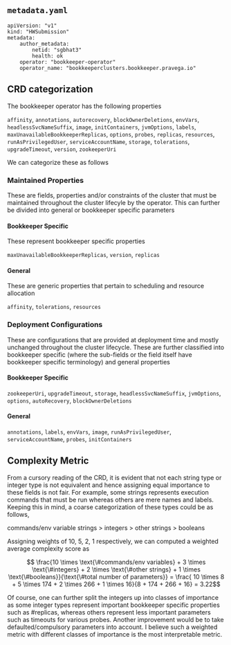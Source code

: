 ## `metadata.yaml`
```
apiVersion: "v1"
kind: "HWSubmission"
metadata: 
    author_metadata:
        netid: "sgbhat3"
        health: ok
    operator: "bookkeeper-operator" 
    operator_name: "bookkeeperclusters.bookkeeper.pravega.io"
```

## CRD categorization
The bookkeeper operator has the following properties

`affinity`, `annotations`, `autorecovery`, `blockOwnerDeletions`, `envVars`, `headlessSvcNameSuffix`, `image`, `initContainers`, `jvmOptions`, `labels`,   `maxUnavailableBookkeeperReplicas`, `options`, `probes`, `replicas`, `resources`, `runAsPrivilegedUser`, `serviceAccountName`, `storage`, `tolerations`, `upgradeTimeout`, `version`, `zookeeperUri`

We can categorize these as follows

### Maintained Properties
These are fields, properties and/or constraints of the cluster that must be maintained throughout the cluster lifecyle by the operator. This can further be divided into general or bookkeeper specific parameters

#### Bookkeeper Specific 
These represent bookkeeper specific properties

`maxUnavailableBookkeeperReplicas`, `version`, `replicas`

#### General
These are generic properties that pertain to scheduling and resource allocation 

`affinity`, `tolerations`, `resources`

### Deployment Configurations
These are configurations that are provided at deployment time and mostly unchanged throughout the cluster lifecycle. These are further classified into bookkeeper specific (where the sub-fields or the field itself have bookkeeper specific terminology) and general properties

#### Bookkeeper Specific 
`zookeeperUri`, `upgradeTimeout`, `storage`, `headlessSvcNameSuffix`, `jvmOptions`, `options`, `autoRecovery`, `blockOwnerDeletions`

#### General
`annotations`, `labels`, `envVars`, `image`, `runAsPrivilegedUser`, `serviceAccountName`, `probes`, `initContainers`


## Complexity Metric
From a cursory reading of the CRD, it is evident that not each string type or integer type is not equivalent and hence assigning equal importance to these fields is not fair. For example, some strings represents execution commands that must be run whereas others are mere names and labels. Keeping this in mind, a coarse categorization of these types could be as follows, 

commands/env variable strings > integers > other strings > booleans

Assigning weights of 10, 5, 2, 1 respectively, we can computed a weighted average complexity score as

$$ \frac{10 \times \text{\#commands/env variables} + 3 \times \text{\#integers} + 2 \times \text{\#other strings} + 1 \times \text{\#booleans}}{\text{\#total number of parameters}} = \frac{ 10 \times 8  + 5 \times 174 + 2 \times 266  + 1 \times 16}{8 + 174 + 266 + 16} = 3.22$$

Of course, one can further split the integers up into classes of importance as some integer types represent important bookkeeper specific properties such as #replicas, whereas others represent less important parameters such as timeouts for various probes. Another improvement would be to take defaulted/compulsory parameters into account. I believe such a weighted metric with different classes of importance is the most interpretable metric.
